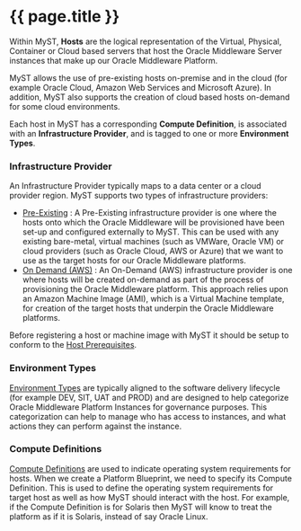 # {{ page.title }}
Within MyST, **Hosts** are the logical representation of the Virtual, Physical, Container or Cloud based servers that host the Oracle Middleware Server instances that make up our Oracle Middleware Platform.

MyST allows the use of pre-existing hosts on-premise and in the cloud (for example Oracle Cloud, Amazon Web Services and Microsoft Azure). In addition, MyST also supports the creation of cloud based hosts on-demand for some cloud environments.

Each host in MyST has a corresponding **Compute Definition**, is associated with an **Infrastructure Provider**, and is tagged to one or more **Environment Types**.

### Infrastructure Provider
An Infrastructure Provider typically maps to a data center or a cloud provider region. MyST supports two types of infrastructure providers:

* [Pre-Existing](/infrastructure/providers/pre-existing/README.md)
: A Pre-Existing infrastructure provider is one where the hosts onto which the Oracle Middleware will be provisioned have been set-up and configured externally to MyST. This can be used with any existing bare-metal, virtual machines (such as VMWare, Oracle VM) or cloud providers (such as Oracle Cloud, AWS or Azure) that we want to use as the target hosts for our Oracle Middleware platforms. 
* [On Demand (AWS)](/infrastructure/providers/on-demand/aws/README.md)
: An On-Demand (AWS) infrastructure provider is one where hosts will be created on-demand as part of the process of provisioning the Oracle Middleware platform. This approach relies upon an Amazon Machine Image (AMI), which is a Virtual Machine template, for creation of the target hosts that underpin the Oracle Middleware platforms.

Before registering a host or machine image with MyST it should be setup to conform to the [Host Prerequisites](/infrastructure/providers/hosts/README.md).

### Environment Types
[Environment Types](/infrastructure/environment-types/README.md)
 are typically aligned to the software delivery lifecycle (for example DEV, SIT, UAT and PROD) and are designed to help categorize Oracle Middleware Platform Instances for governance purposes. This categorization can help to manage who has access to instances, and what actions they can perform against the instance. 

### Compute Definitions
[Compute Definitions](/infrastructure/compute-definitions/README.md)
 are used to indicate operating system requirements for hosts. When we create a Platform Blueprint, we need to specify its Compute Definition. This is used to define the operating system requirements for target host as well as how MyST should interact with the host. For example, if the Compute Definition is for Solaris then MyST will know to treat the platform as if it is Solaris, instead of say Oracle Linux.